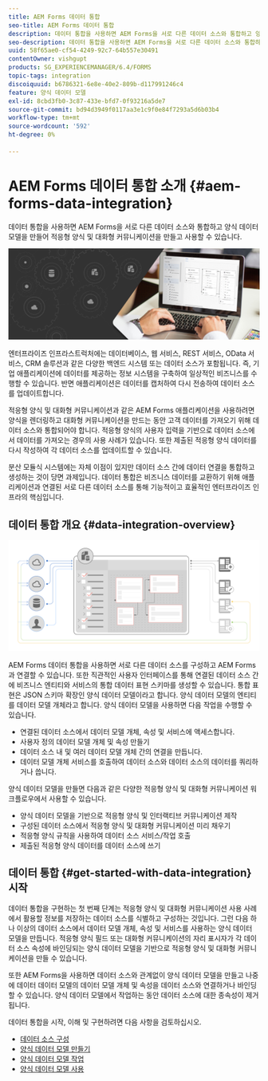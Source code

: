 ```yaml
---
title: AEM Forms 데이터 통합
seo-title: AEM Forms 데이터 통합
description: 데이터 통합을 사용하면 AEM Forms을 서로 다른 데이터 소스와 통합하고 양식 데이터 모델을 만들어 적응형 양식 및 대화형 커뮤니케이션을 만들고 사용할 수 있습니다.
seo-description: 데이터 통합을 사용하면 AEM Forms을 서로 다른 데이터 소스와 통합하고 양식 데이터 모델을 만들어 적응형 양식 및 대화형 커뮤니케이션을 만들고 사용할 수 있습니다.
uuid: 58f65ae0-cf54-4249-92c7-64b557e30491
contentOwner: vishgupt
products: SG_EXPERIENCEMANAGER/6.4/FORMS
topic-tags: integration
discoiquuid: b6786321-6e8e-40e2-809b-d117991246c4
feature: 양식 데이터 모델
exl-id: 8cbd3fb0-3c87-433e-bfd7-0f93216a5de7
source-git-commit: bd94d3949f0117aa3e1c9f0e84f7293a5d6b03b4
workflow-type: tm+mt
source-wordcount: '592'
ht-degree: 0%

---
```


# AEM Forms 데이터 통합 소개 {#aem-forms-data-integration}

데이터 통합을 사용하면 AEM Forms을 서로 다른 데이터 소스와 통합하고 양식 데이터 모델을 만들어 적응형 양식 및 대화형 커뮤니케이션을 만들고 사용할 수 있습니다.

![](do-not-localize/data-integeration.png)

엔터프라이즈 인프라스트럭처에는 데이터베이스, 웹 서비스, REST 서비스, OData 서비스, CRM 솔루션과 같은 다양한 백엔드 시스템 또는 데이터 소스가 포함됩니다. 즉, 기업 애플리케이션에 데이터를 제공하는 정보 시스템을 구축하여 일상적인 비즈니스를 수행할 수 있습니다. 반면 애플리케이션은 데이터를 캡처하여 다시 전송하여 데이터 소스를 업데이트합니다.

적응형 양식 및 대화형 커뮤니케이션과 같은 AEM Forms 애플리케이션을 사용하려면 양식을 렌더링하고 대화형 커뮤니케이션을 만드는 동안 고객 데이터를 가져오기 위해 데이터 소스와 통합되어야 합니다. 적응형 양식의 사용자 입력을 기반으로 데이터 소스에서 데이터를 가져오는 경우의 사용 사례가 있습니다. 또한 제출된 적응형 양식 데이터를 다시 작성하여 각 데이터 소스를 업데이트할 수 있습니다.

분산 모듈식 시스템에는 자체 이점이 있지만 데이터 소스 간에 데이터 연결을 통합하고 생성하는 것이 당면 과제입니다. 데이터 통합은 비즈니스 데이터를 교환하기 위해 애플리케이션과 연결된 서로 다른 데이터 소스를 통해 기능적이고 효율적인 엔터프라이즈 인프라의 핵심입니다.

## 데이터 통합 개요 {#data-integration-overview}

![aem-forms-data-integration](assets/aem-forms-data-integeration.png)

AEM Forms 데이터 통합을 사용하면 서로 다른 데이터 소스를 구성하고 AEM Forms과 연결할 수 있습니다. 또한 직관적인 사용자 인터페이스를 통해 연결된 데이터 소스 간에 비즈니스 엔티티와 서비스의 통합 데이터 표현 스키마를 생성할 수 있습니다. 통합 표현은 JSON 스키마 확장인 양식 데이터 모델이라고 합니다. 양식 데이터 모델의 엔티티를 데이터 모델 개체라고 합니다. 양식 데이터 모델을 사용하면 다음 작업을 수행할 수 있습니다.

* 연결된 데이터 소스에서 데이터 모델 개체, 속성 및 서비스에 액세스합니다.
* 사용자 정의 데이터 모델 개체 및 속성 만들기
* 데이터 소스 내 및 여러 데이터 모델 개체 간의 연결을 만듭니다.
* 데이터 모델 개체 서비스를 호출하여 데이터 소스와 데이터 소스의 데이터를 쿼리하거나 씁니다.

양식 데이터 모델을 만들면 다음과 같은 다양한 적응형 양식 및 대화형 커뮤니케이션 워크플로우에서 사용할 수 있습니다.

* 양식 데이터 모델을 기반으로 적응형 양식 및 인터랙티브 커뮤니케이션 제작
* 구성된 데이터 소스에서 적응형 양식 및 대화형 커뮤니케이션 미리 채우기
* 적응형 양식 규칙을 사용하여 데이터 소스 서비스/작업 호출
* 제출된 적응형 양식 데이터를 데이터 소스에 쓰기

## 데이터 통합 {#get-started-with-data-integration} 시작

데이터 통합을 구현하는 첫 번째 단계는 적응형 양식 및 대화형 커뮤니케이션 사용 사례에서 활용할 정보를 저장하는 데이터 소스를 식별하고 구성하는 것입니다. 그런 다음 하나 이상의 데이터 소스에서 데이터 모델 개체, 속성 및 서비스를 사용하는 양식 데이터 모델을 만듭니다. 적응형 양식 필드 또는 대화형 커뮤니케이션의 자리 표시자가 각 데이터 소스 속성에 바인딩되는 양식 데이터 모델을 기반으로 적응형 양식 및 대화형 커뮤니케이션을 만들 수 있습니다.

또한 AEM Forms을 사용하면 데이터 소스와 관계없이 양식 데이터 모델을 만들고 나중에 데이터 데이터 모델의 데이터 모델 개체 및 속성을 데이터 소스와 연결하거나 바인딩할 수 있습니다. 양식 데이터 모델에서 작업하는 동안 데이터 소스에 대한 종속성이 제거됩니다.

데이터 통합을 시작, 이해 및 구현하려면 다음 사항을 검토하십시오.

* [데이터 소스 구성](/help/forms/using/configure-data-sources.md)
* [양식 데이터 모델 만들기](/help/forms/using/create-form-data-models.md)
* [양식 데이터 모델 작업](/help/forms/using/work-with-form-data-model.md)
* [양식 데이터 모델 사용](/help/forms/using/using-form-data-model.md)
